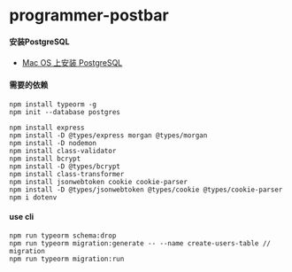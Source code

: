 # programmer-postbar

#### 安装PostgreSQL
* [Mac OS 上安装 PostgreSQL](https://www.runoob.com/postgresql/mac-install-postgresql.html)
#### 需要的依赖
```
npm install typeorm -g
npm init --database postgres

npm install express
npm install -D @types/express morgan @types/morgan
npm install -D nodemon
npm install class-validator
npm install bcrypt
npm install -D @types/bcrypt
npm install class-transformer
npm install jsonwebtoken cookie cookie-parser
npm install -D @types/jsonwebtoken @types/cookie @types/cookie-parser
npm i dotenv

```
#### use cli
```
npm run typeorm schema:drop
npm run typeorm migration:generate -- --name create-users-table // migration
npm run typeorm migration:run
```
